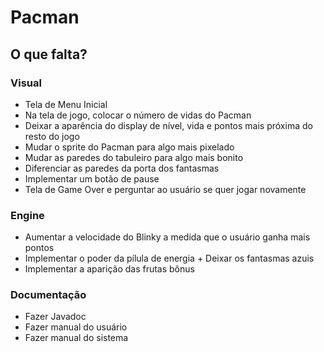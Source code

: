 # Pacman

## O que falta?

### Visual

- Tela de Menu Inicial
- Na tela de jogo, colocar o número de vidas do Pacman
- Deixar a aparência do display de nível, vida e pontos mais próxima do resto do jogo
- Mudar o sprite do Pacman para algo mais pixelado
- Mudar as paredes do tabuleiro para algo mais bonito
- Diferenciar as paredes da porta dos fantasmas
- Implementar um botão de pause
- Tela de Game Over e perguntar ao usuário se quer jogar novamente

### Engine

- Aumentar a velocidade do Blinky a medida que o usuário ganha mais pontos
- Implementar o poder da pílula de energia + Deixar os fantasmas azuis
- Implementar a aparição das frutas bônus

### Documentação

- Fazer Javadoc
- Fazer manual do usuário
- Fazer manual do sistema

